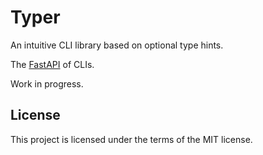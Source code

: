 # Typer

An intuitive CLI library based on optional type hints.

The [FastAPI](https://fastapi.tiangolo.com/) of CLIs.

Work in progress.

## License

This project is licensed under the terms of the MIT license.
